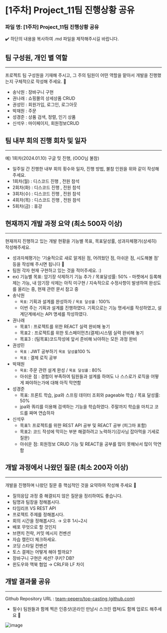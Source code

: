 # [1주차] Project_11팀 진행상황 공유

### 파일 명: [1주차] Project_11팀 진행상황 공유

<aside>
✔️ 하단의 내용을 복사하여 .md 파일을 제작해주시길 바랍니다.

</aside>

## 팀 구성원, 개인 별 역할

---

프로젝트 팀 구성원을 기재해 주시고, 그 주의 팀원이 어떤 역할을 맡아서 개발을 진행했는지 구체적으로 작성해 주세요. 🙂 

- 송낙원 : 장바구니 구현
- 권나래 : 쇼핑몰의 상세상품 CRUD
- 권성민 : 회원가입, 로그인, 로그아웃
- 박재원 : 주문
- 성경준 : 상품 검색, 정렬, 인기 상품
- 신석우 : 마이페이지, 회원정보CRUD

## 팀 내부 회의 진행 회차 및 일자

---

예) 1회차(2024.01.10) 구글 밋 진행, (OOO님 불참)

- 일주일 간 진행한 내부 회의 횟수와 일자, 진행 방법, 불참 인원을 위와 같이 작성해 주세요.
- 1회차(월) : 디스코드 진행 , 전원 참석
- 2회차(화) : 디스코드 진행 , 전원 참석
- 3회차(수) : 디스코드 진행 , 전원 참석
- 4회차(목) : 디스코드 진행 , 전원 참석
- 5회차(금) : 휴강

## 현재까지 개발 과정 요약 (최소 500자 이상)

---

현재까지 진행하고 있는 개발 현황을 기능별 목표, 목표달성률, 성과자체평가(상세히) 작성해주세요.

- 성과자체평가는 ‘기술적으로 새로 알게된 점, 어려웠던 점, 아쉬운 점, 시도해볼 점' 등을 작성해 주시면 됩니다 🙂
- 팀원 각자 현재 구현하고 있는 것을 적어주세요. :)
- ex) 기능별 목표: 암기장 삭제하기 기능 추가 / 목표달성률: 50% - 마켓에서 등록해제는 가능, 내 암기장 삭제는 아직 미구현 / 지속적으로 수정사항이 발생하여 완성도를 올리는 중, 현재 관련 문서 참고 중
- 송낙원
    - `목표`: 기획과 설계를 완성하자 / `목표 달성률` : 100%
    - 이번 주는 기획과 설계를 진행하였다.
    기획으로는 기능 명세서를 작성하였고, 설계단계에서는 API 명세를 작성하였다.
- 권나래
    - 목표1 : 프로젝트를 위한 REACT 실력 완비해 놓기
    - 목표2 : 프로젝트를 위한 토스페이먼츠(결제)시스템 실력 완비해 놓기
    - 목표3 : (팀목표)코드작성에 앞서 준비해 놔야하는 모든 과정 완비
- 권성민
    - `목표` : JWT 공부하기  `목표 달성률`100 %
    - `목표` : 결제 로직 공부
- 박재원
    - `목표`: 주문 관련 설계 완성 / `목표 달성률` : 80%
    - 아쉬운 점 : 경험이 부족하여 팀원들과 설계를 하여도 나 스스로가 로직을 어떻게 짜야하는가에 대해 아직 막연함
- 성경준
    - 목표: 프론트 학습, jpa와 스프링 데이터 조회와 pageable 학습 / 목표 달성률: 50%
    - jpa와 쿼리를 이용해 검색하는 기능을 학습하였다. 주말까지 학습을 마치고 코드를 짜며 연습하자
- 신석우
    - 목표1: 프로젝트를 위한 REST API 공부 및 REACT 공부 (피그마 포함)
    - 목표2: 코드 작성에 막히는 부분 해결하려고 노력하기(강사님 잡아먹을 기세로 질문)
    - 아쉬운  점: 회원정보 CRUD 기능 및 REACT을 공부를 많이 못해놔서 많이 막연함

## 개발 과정에서 나왔던 질문 (최소 200자 이상)

---

개발을 진행하며 나왔던 질문 중 핵심적인 것을 요약하여 작성해 주세요 🙂

- 질의응답 과정 중 해결되지 않은 질문을 정리하여도 좋습니다.
- 팀명과 팀장을 정해봅시다.
- 타임리프 VS REST API
- 프로젝트 주제를 정해봅시다.
- 회의 시간을 정해봅시다. → 오후 1시~2시
- 배포 무엇으로 할 것인지
- 브랜치 전략, 커밋 메시지 컨벤션
- 자습 캘린더 체크하세요.
- 코딩 스타일 컨벤션
- 토스 결제는 어떻게 해야 할까요?
- 장바구니 구현은 세션? 쿠키? DB?
- 윈도우와 맥북 협업 → CRLF와 LF 차이

## 개발 결과물 공유

---

Github Repository URL : [team-pepero/top-casting (github.com)](https://github.com/team-pepero/top-casting)

- 필수) 팀원들과 함께 찍은 인증샷(온라인 만남시 스크린 캡쳐)도 함께 업로드 해주세요 🙂

![image](https://github.com/team-isim-jeonsim/naeng-cipe-be/assets/149384249/7344d1f3-4d44-411d-a643-5224e46e5743)